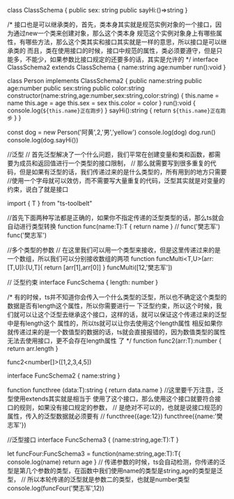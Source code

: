 class ClassSchema {
  public sex: string
  public sayHi:()=>string
}

/* 接口也是可以继承类的，首先，类本身其实就是规范实例对象的一个接口，因为通过new一个类来创建对象，那么这个类本身
规范这个实例对象身上有哪些属性，有哪些方法，那么这个类其实和接口其实就是一样的意思，所以接口是可以继承类的
而且，类在使用接口的时候，接口中规范的属性，类必须要遵守，但是只能多，不能少，如果参数比接口规定的还要多的话，其实是允许的
*/
interface ClassSchema2 extends ClassSchema {
  name:string
  age:number
  run():void
}

class Person implements ClassSchema2 {
  public name:string
  public age:number
  public sex:string
  public color:string
  constructor(name:string,age:number,sex:string,color:string) {
    this.name = name
    this.age = age
    this.sex = sex
    this.color = color
  }
  run():void {
    console.log(`${this.name}正在跑步`)
  }
  sayHi():string {
    return `${this.name}正在跑步`
  }
}

const dog = new Person('阿黄',2,'男','yellow')
console.log(dog)
dog.run()
console.log(dog.sayHi())




//泛型
// 首先泛型解决了一个什么问题，我们平常在创建变量和类和函数，都需要为成员和返回值进行一个类型的接口限制，
// 那么就需要写到很多重复的代码，但是如果有泛型的话，我们传递过来的是什么类型的，所有用到的地方只需要
//使用一个字母就可以效仿，而不需要写大量重复的代码，泛型其实就是对变量的约束，说白了就是接口

import { T } from "ts-toolbelt"

//首先下面两种写法都是正确的，如果你不指定传递的泛型类型的话，那么ts就会自动进行类型转换
function func<T>(name:T):T {
  return name
}
// func<string>('樊志军')
func('樊志军')

//多个类型的参数 
// 在这里我们可以用一个类型来接收，但是这里传递过来的是一个数组，所以我们可以分别接收数组的两项
function funcMulti<T,U>(arr:[T,U]):[U,T]{
  return [arr[1],arr[0]]
}
funcMulti([12,'樊志军'])

// 泛型约束
interface FuncSchema {
  length: number
}

/* 有的时候，ts并不知道你会传入一个什么类型的泛型，所以也不确定这个类型的数据是否有length这个属性，所以你需要进行一
下泛型约束，所以这个时候，我们就可以让这个泛型去继承这个接口，这样的话，就可以保证这个传递过来的泛型中是有length这个
属性的，所以ts就可以让你去使用这个length属性
相反如果你就传递过来的是一个数值型的数据的话，ts就会直接报错的，因为数值类型的属性无法去使用接口，更不会存在length属性
了
*/
function func2<T extends FuncSchema>(arr:T):number {
  return arr.length
}

func2<number[]>([1,2,3,4,5])

interface FuncSchema2 {
  name:string
}

function functhree<T extends FuncSchema2> (data:T):string {
  return data.name
}
//这里要千万注意，泛型使用extends其实就是相当于 使用了这个接口，那么使用这个接口就要符合接口的规则，如果没有接口规定的参数，
// 是绝对不可以的，也就是说接口规范的属性，传入的泛型数据就必须要有
// functhree({age:12})
functhree({name:'樊志军'})

//泛型接口
interface FuncSchema3 {
  <T>(name:string,age:T):T
}

let funcFour:FuncSchema3 = function<T>(name:string,age:T):T{
  console.log(name)
  return age
}
// 传递参数的时候，ts会自动检测，你传递的泛型是第几个参数的类型，在函数中我们使用name的类型是string,age的类型是泛型，
// 所以本轮传递的泛型就是参数二的类型，也就是number类型
console.log(funcFour('樊志军',12))

